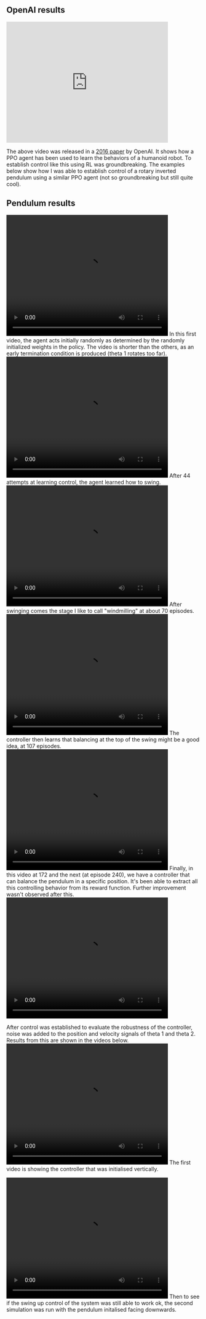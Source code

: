 ## OpenAI results
<iframe width="420" height="315" src="https://cdn.openai.com/openai-baselines-ppo/knocked-over-stand-up.mp4" frameborder="0" allowfullscreen></iframe>

The above video was released in a [2016 paper](https://arxiv.org/abs/1707.06347) by OpenAI. It shows how a PPO agent has been used to learn the behaviors of a humanoid robot. To establish control like this using RL was groundbreaking. The examples below show how I was able to establish control of a rotary inverted pendulum using a similar PPO agent (not so groundbreaking but still quite cool).
## Pendulum results
<video width="420" height="315" controls>
  <source src="{{ '/assets/videos/episode_010.mp4' | relative_url }}" type="video/mp4">
  Your browser does not support the video tag.
</video>
In this first video, the agent acts initially randomly as determined by the randomly initialized weights in the policy. The video is shorter than the others, as an early termination condition is produced (theta 1 rotates too far). 

<video width="420" height="315" controls>
  <source src="{{ '/assets/videos/episode_044-swing.mp4' | relative_url }}" type="video/mp4">
  Your browser does not support the video tag.
</video>
After 44 attempts at learning control, the agent learned how to swing. 

<video width="420" height="315" controls>
  <source src="{{ '/assets/videos/episode_071-windmill.mp4' | relative_url }}" type="video/mp4">
  Your browser does not support the video tag.
</video>
After swinging comes the stage I like to call "windmilling" at about 70 episodes.

<video width="420" height="315" controls>
  <source src="{{ '/assets/videos/episode_107-balence-attempt.mp4' | relative_url }}" type="video/mp4">
  Your browser does not support the video tag.
</video>
The controller then learns that balancing at the top of the swing might be a good idea, at 107 episodes.

<video width="420" height="315" controls>
  <source src="{{ '/assets/videos/episode_172-balence.mp4' | relative_url }}" type="video/mp4">
  Your browser does not support the video tag.
</video>
Finally, in this video at 172 and the next (at episode 240), we have a controller that can balance the pendulum in a specific position. It's been able to extract all this controlling behavior from its reward function. Further improvement wasn't observed after this. 

<video width="420" height="315" controls>
  <source src="{{ '/assets/videos/episode_170-fin.mp4' | relative_url }}" type="video/mp4">
  Your browser does not support the video tag.
</video>

After control was established to evaluate the robustness of the controller, noise was added to the position and velocity signals of theta 1 and theta 2. Results from this are shown in the videos below. 
<video width="420" height="315" controls>
  <source src="{{ '/assets/videos/completed-with-noise.mp4' | relative_url }}" type="video/mp4">
  Your browser does not support the video tag.
</video>
The first video is showing the controller that was initialised vertically.

<video width="420" height="315" controls>
  <source src="{{ '/assets/videos/completed-with-noise-swingup.mp4' | relative_url }}" type="video/mp4">
  Your browser does not support the video tag.
</video>
Then to see if the swing up control of the system was still able to work ok, the second simulation was run with the pendulum initalised facing downwards. 



